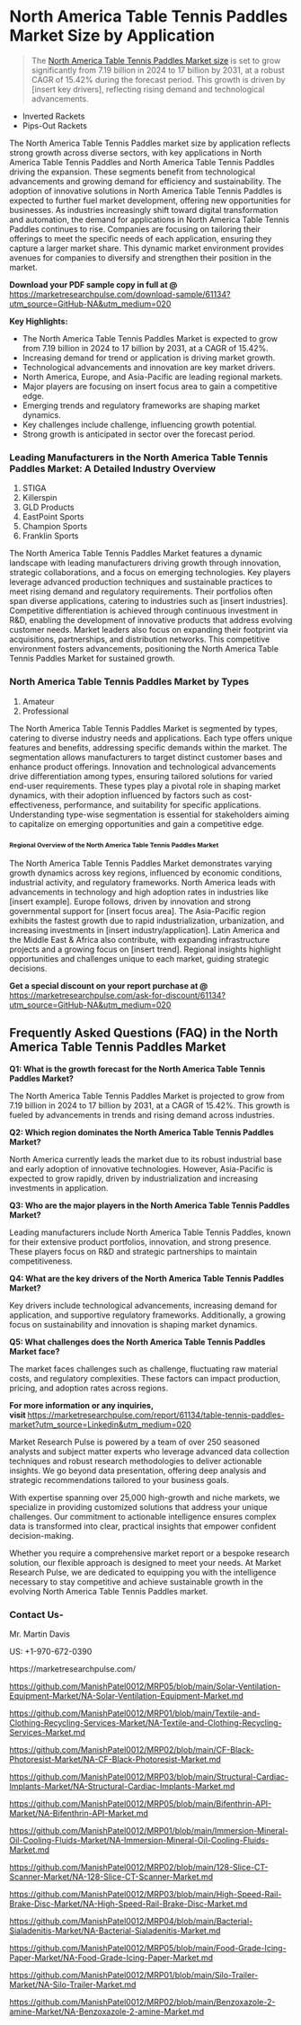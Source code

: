 <h1>North America Table Tennis Paddles Market&nbsp;Size by Application</h1><blockquote><p>The <a href="https://marketresearchpulse.com/download-sample/61134?utm_source=GitHub-NA&amp;utm_medium=020">North America Table Tennis Paddles Market size</a> is set to grow significantly from 7.19 billion in 2024 to 17 billion by 2031, at a robust CAGR of 15.42% during the forecast period. This growth is driven by [insert key drivers], reflecting rising demand and technological advancements.</p></blockquote><ul><li>Inverted Rackets <li> Pips-Out Rackets</li></ul><p>The North America Table Tennis Paddles market size by application reflects strong growth across diverse sectors, with key applications in North America Table Tennis Paddles and North America Table Tennis Paddles driving the expansion. These segments benefit from technological advancements and growing demand for efficiency and sustainability. The adoption of innovative solutions in North America Table Tennis Paddles is expected to further fuel market development, offering new opportunities for businesses. As industries increasingly shift toward digital transformation and automation, the demand for applications in North America Table Tennis Paddles continues to rise. Companies are focusing on tailoring their offerings to meet the specific needs of each application, ensuring they capture a larger market share. This dynamic market environment provides avenues for companies to diversify and strengthen their position in the market.</p><p><strong>Download your PDF sample copy in full at @ </strong><a href="https://marketresearchpulse.com/download-sample/61134?utm_source=GitHub-NA&amp;utm_medium=020">https://marketresearchpulse.com/download-sample/61134?utm_source=GitHub-NA&amp;utm_medium=020</a></p><p><strong>Key Highlights: </strong></p><ul><li>The North America Table Tennis Paddles Market is expected to grow from 7.19 billion in 2024 to 17 billion by 2031, at a CAGR of 15.42%.</li><li>Increasing demand for trend or application is driving market growth.</li><li>Technological advancements and innovation are key market drivers.</li><li>North America, Europe, and Asia-Pacific are leading regional markets.</li><li>Major players are focusing on insert focus area to gain a competitive edge.</li><li>Emerging trends and regulatory frameworks are shaping market dynamics.</li><li>Key challenges include challenge, influencing growth potential.</li><li>Strong growth is anticipated in sector over the forecast period.</li></ul><h3>Leading Manufacturers in the North America Table Tennis Paddles Market: A Detailed Industry Overview</h3><ol><li>STIGA</li><li>Killerspin</li><li>GLD Products</li><li>EastPoint Sports</li><li>Champion Sports</li><li>Franklin Sports</li></ol><div class="flex max-w-full flex-col flex-grow"><div class="min-h-8 text-message flex w-full flex-col items-end gap-2 whitespace-normal break-words [.text-message+&amp;]:mt-5" dir="auto" data-message-author-role="assistant" data-message-id="fd8432e4-4910-450d-b182-61b7bfb0a01f" data-message-model-slug="gpt-4o"><div class="flex w-full flex-col gap-1 empty:hidden first:pt-[3px]"><div class="markdown prose w-full break-words dark:prose-invert light"><p>The North America Table Tennis Paddles Market features a dynamic landscape with leading manufacturers driving growth through innovation, strategic collaborations, and a focus on emerging technologies. Key players leverage advanced production techniques and sustainable practices to meet rising demand and regulatory requirements. Their portfolios often span diverse applications, catering to industries such as [insert industries]. Competitive differentiation is achieved through continuous investment in R&amp;D, enabling the development of innovative products that address evolving customer needs. Market leaders also focus on expanding their footprint via acquisitions, partnerships, and distribution networks. This competitive environment fosters advancements, positioning the North America Table Tennis Paddles Market for sustained growth.</p></div></div></div></div><h3>North America Table Tennis Paddles Market by Types</h3><ol><li>Amateur <li> Professional</li></ol><div class="flex max-w-full flex-col flex-grow"><div class="min-h-8 text-message flex w-full flex-col items-end gap-2 whitespace-normal break-words [.text-message+&amp;]:mt-5" dir="auto" data-message-author-role="assistant" data-message-id="084470be-0bb7-4664-bddf-5156b4f41249" data-message-model-slug="gpt-4o-mini"><div class="flex w-full flex-col gap-1 empty:hidden first:pt-[3px]"><div class="markdown prose w-full break-words dark:prose-invert light"><p>The North America Table Tennis Paddles Market is segmented by types, catering to diverse industry needs and applications. Each type offers unique features and benefits, addressing specific demands within the market. The segmentation allows manufacturers to target distinct customer bases and enhance product offerings. Innovation and technological advancements drive differentiation among types, ensuring tailored solutions for varied end-user requirements. These types play a pivotal role in shaping market dynamics, with their adoption influenced by factors such as cost-effectiveness, performance, and suitability for specific applications. Understanding type-wise segmentation is essential for stakeholders aiming to capitalize on emerging opportunities and gain a competitive edge.</p></div></div></div></div><h3><span style="font-size: 11px;">Regional Overview of the North America Table Tennis Paddles Market</span></h3><div class="flex max-w-full flex-col flex-grow"><div class="min-h-8 text-message flex w-full flex-col items-end gap-2 whitespace-normal break-words [.text-message+&amp;]:mt-5" dir="auto" data-message-author-role="assistant" data-message-id="e9038762-ce64-4e30-91c9-9bd413514231" data-message-model-slug="gpt-4o-mini"><div class="flex w-full flex-col gap-1 empty:hidden first:pt-[3px]"><div class="markdown prose w-full break-words dark:prose-invert light"><p>The North America Table Tennis Paddles Market demonstrates varying growth dynamics across key regions, influenced by economic conditions, industrial activity, and regulatory frameworks. North America leads with advancements in technology and high adoption rates in industries like [insert example]. Europe follows, driven by innovation and strong governmental support for [insert focus area]. The Asia-Pacific region exhibits the fastest growth due to rapid industrialization, urbanization, and increasing investments in [insert industry/application]. Latin America and the Middle East &amp; Africa also contribute, with expanding infrastructure projects and a growing focus on [insert trend]. Regional insights highlight opportunities and challenges unique to each market, guiding strategic decisions.</p></div></div></div></div><p><strong>Get a special discount on your report purchase at @ </strong><a href="https://marketresearchpulse.com/ask-for-discount/61134?utm_source=GitHub-NA&amp;utm_medium=020">https://marketresearchpulse.com/ask-for-discount/61134?utm_source=GitHub-NA&amp;utm_medium=020</a></p><h2>Frequently Asked Questions (FAQ) in the North America Table Tennis Paddles Market</h2><p><strong>Q1: What is the growth forecast for the North America Table Tennis Paddles Market?</strong></p><p>The North America Table Tennis Paddles Market is projected to grow from 7.19 billion in 2024 to 17 billion by 2031, at a CAGR of 15.42%. This growth is fueled by advancements in trends and rising demand across industries.</p><p><strong>Q2: Which region dominates the North America Table Tennis Paddles Market?</strong></p><p>North America currently leads the market due to its robust industrial base and early adoption of innovative technologies. However, Asia-Pacific is expected to grow rapidly, driven by industrialization and increasing investments in application.</p><p><strong>Q3: Who are the major players in the North America Table Tennis Paddles Market?</strong></p><p>Leading manufacturers include North America Table Tennis Paddles, known for their extensive product portfolios, innovation, and strong presence. These players focus on R&amp;D and strategic partnerships to maintain competitiveness.</p><p><strong>Q4: What are the key drivers of the North America Table Tennis Paddles Market?</strong></p><p>Key drivers include technological advancements, increasing demand for application, and supportive regulatory frameworks. Additionally, a growing focus on sustainability and innovation is shaping market dynamics.</p><p><strong>Q5: What challenges does the North America Table Tennis Paddles Market face?</strong></p><p>The market faces challenges such as challenge, fluctuating raw material costs, and regulatory complexities. These factors can impact production, pricing, and adoption rates across regions.</p><p><strong>For more information or any inquiries, visit&nbsp;</strong><a href="https://marketresearchpulse.com/report/61134/table-tennis-paddles-market?utm_source=Linkedin&utm_medium=020">https://marketresearchpulse.com/report/61134/table-tennis-paddles-market?utm_source=Linkedin&utm_medium=020</a></p><p>Market Research Pulse is powered by a team of over 250 seasoned analysts and subject matter experts who leverage advanced data collection techniques and robust research methodologies to deliver actionable insights. We go beyond data presentation, offering deep analysis and strategic recommendations tailored to your business goals.</p><p>With expertise spanning over 25,000 high-growth and niche markets, we specialize in providing customized solutions that address your unique challenges. Our commitment to actionable intelligence ensures complex data is transformed into clear, practical insights that empower confident decision-making.</p><p>Whether you require a comprehensive market report or a bespoke research solution, our flexible approach is designed to meet your needs. At Market Research Pulse, we are dedicated to equipping you with the intelligence necessary to stay competitive and achieve sustainable growth in the evolving North America Table Tennis Paddles market.</p><h3><strong>Contact Us-</strong></h3><p>Mr. Martin Davis</p><p>US: +1-970-672-0390</p><p>https://marketresearchpulse.com/</p><p><a href="https://github.com/ManishPatel0012/MRP05/blob/main/Solar-Ventilation-Equipment-Market/NA-Solar-Ventilation-Equipment-Market.md">https://github.com/ManishPatel0012/MRP05/blob/main/Solar-Ventilation-Equipment-Market/NA-Solar-Ventilation-Equipment-Market.md</a></p><p><a href="https://github.com/ManishPatel0012/MRP01/blob/main/Textile-and-Clothing-Recycling-Services-Market/NA-Textile-and-Clothing-Recycling-Services-Market.md">https://github.com/ManishPatel0012/MRP01/blob/main/Textile-and-Clothing-Recycling-Services-Market/NA-Textile-and-Clothing-Recycling-Services-Market.md</a></p><p><a href="https://github.com/ManishPatel0012/MRP02/blob/main/CF-Black-Photoresist-Market/NA-CF-Black-Photoresist-Market.md">https://github.com/ManishPatel0012/MRP02/blob/main/CF-Black-Photoresist-Market/NA-CF-Black-Photoresist-Market.md</a></p><p><a href="https://github.com/ManishPatel0012/MRP03/blob/main/Structural-Cardiac-Implants-Market/NA-Structural-Cardiac-Implants-Market.md">https://github.com/ManishPatel0012/MRP03/blob/main/Structural-Cardiac-Implants-Market/NA-Structural-Cardiac-Implants-Market.md</a></p><p><a href="https://github.com/ManishPatel0012/MRP05/blob/main/Bifenthrin-API-Market/NA-Bifenthrin-API-Market.md">https://github.com/ManishPatel0012/MRP05/blob/main/Bifenthrin-API-Market/NA-Bifenthrin-API-Market.md</a></p><p><a href="https://github.com/ManishPatel0012/MRP01/blob/main/Immersion-Mineral-Oil-Cooling-Fluids-Market/NA-Immersion-Mineral-Oil-Cooling-Fluids-Market.md">https://github.com/ManishPatel0012/MRP01/blob/main/Immersion-Mineral-Oil-Cooling-Fluids-Market/NA-Immersion-Mineral-Oil-Cooling-Fluids-Market.md</a></p><p><a href="https://github.com/ManishPatel0012/MRP02/blob/main/128-Slice-CT-Scanner-Market/NA-128-Slice-CT-Scanner-Market.md">https://github.com/ManishPatel0012/MRP02/blob/main/128-Slice-CT-Scanner-Market/NA-128-Slice-CT-Scanner-Market.md</a></p><p><a href="https://github.com/ManishPatel0012/MRP03/blob/main/High-Speed-Rail-Brake-Disc-Market/NA-High-Speed-Rail-Brake-Disc-Market.md">https://github.com/ManishPatel0012/MRP03/blob/main/High-Speed-Rail-Brake-Disc-Market/NA-High-Speed-Rail-Brake-Disc-Market.md</a></p><p><a href="https://github.com/ManishPatel0012/MRP04/blob/main/Bacterial-Sialadenitis-Market/NA-Bacterial-Sialadenitis-Market.md">https://github.com/ManishPatel0012/MRP04/blob/main/Bacterial-Sialadenitis-Market/NA-Bacterial-Sialadenitis-Market.md</a></p><p><a href="https://github.com/ManishPatel0012/MRP05/blob/main/Food-Grade-Icing-Paper-Market/NA-Food-Grade-Icing-Paper-Market.md">https://github.com/ManishPatel0012/MRP05/blob/main/Food-Grade-Icing-Paper-Market/NA-Food-Grade-Icing-Paper-Market.md</a></p><p><a href="https://github.com/ManishPatel0012/MRP01/blob/main/Silo-Trailer-Market/NA-Silo-Trailer-Market.md">https://github.com/ManishPatel0012/MRP01/blob/main/Silo-Trailer-Market/NA-Silo-Trailer-Market.md</a></p><p><a href="https://github.com/ManishPatel0012/MRP02/blob/main/Benzoxazole-2-amine-Market/NA-Benzoxazole-2-amine-Market.md">https://github.com/ManishPatel0012/MRP02/blob/main/Benzoxazole-2-amine-Market/NA-Benzoxazole-2-amine-Market.md</a></p>
